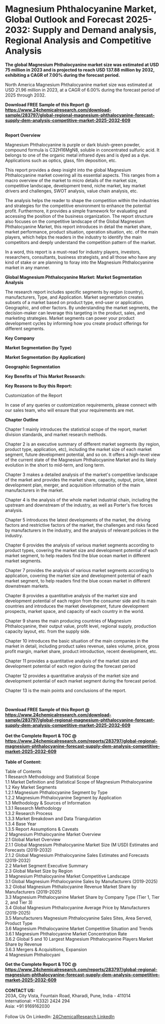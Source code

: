 <h1>Magnesium Phthalocyanine Market, Global Outlook and Forecast 2025-2032: Supply and Demand analysis, Regional Analysis and Competitive Analysis</h1><p><strong>The global Magnesium Phthalocyanine market size was estimated at USD 75 million in 2023 and is projected to reach USD 137.88 million by 2032, exhibiting a CAGR of 7.00% during the forecast period.</strong></p><p>
</p><p>
North America Magnesium Phthalocyanine market size was estimated at USD 21.96 million in 2023, at a CAGR of 6.00% during the forecast period of 2025 through 2032.</p><div><b>Download FREE Sample of this Report @ 
            <a href="https://www.24chemicalresearch.com/download-sample/283797/global-regional-magnesium-phthalocyanine-forecast-supply-dem-analysis-competitive-market-2025-2032-609">
            https://www.24chemicalresearch.com/download-sample/283797/global-regional-magnesium-phthalocyanine-forecast-supply-dem-analysis-competitive-market-2025-2032-609</a></b></div><br><p>
</p><p><strong>Report Overview</strong></p><p>
</p><p>Magnesium Phthalocyanine is purple or dark bluish-green powder, compound formula is C32H16MgN8, soluble in concentrated sulfuric acid. It belongs to one of the organic metal infrared dyes and is dyed as a dye. Applications such as optics, glass, film deposition, etc.</p><p>
</p><p>This report provides a deep insight into the global Magnesium Phthalocyanine market covering all its essential aspects. This ranges from a macro overview of the market to micro details of the market size, competitive landscape, development trend, niche market, key market drivers and challenges, SWOT analysis, value chain analysis, etc.</p><p>
</p><p>The analysis helps the reader to shape the competition within the industries and strategies for the competitive environment to enhance the potential profit. Furthermore, it provides a simple framework for evaluating and accessing the position of the business organization. The report structure also focuses on the competitive landscape of the Global Magnesium Phthalocyanine Market, this report introduces in detail the market share, market performance, product situation, operation situation, etc. of the main players, which helps the readers in the industry to identify the main competitors and deeply understand the competition pattern of the market.</p><p>
In a word, this report is a must-read for industry players, investors, researchers, consultants, business strategists, and all those who have any kind of stake or are planning to foray into the Magnesium Phthalocyanine market in any manner.</p><p>
</p><p><strong>Global Magnesium Phthalocyanine Market: Market Segmentation Analysis</strong></p><p>
</p><p>The research report includes specific segments by region (country), manufacturers, Type, and Application. Market segmentation creates subsets of a market based on product type, end-user or application, Geographic, and other factors. By understanding the market segments, the decision-maker can leverage this targeting in the product, sales, and marketing strategies. Market segments can power your product development cycles by informing how you create product offerings for different segments.</p><p>
</p><p><strong>Key Company</strong></p><p>
</p><p>
</p><p><strong>Market Segmentation (by Type)</strong></p><p>
</p><p>
</p><p><strong>Market Segmentation (by Application)</strong></p><p>
</p><p>
</p><p><strong>Geographic Segmentation</strong></p><p>
</p><p>
</p><p><strong>Key Benefits of This Market Research:</strong></p><p>
</p><p>
</p><p><strong>Key Reasons to Buy this Report:</strong></p><p>
</p><p>
</p><p>Customization of the Report</p><p>
In case of any queries or customization requirements, please connect with our sales team, who will ensure that your requirements are met.</p><p>
</p><p><strong>Chapter Outline</strong></p><p>
</p><p>Chapter 1 mainly introduces the statistical scope of the report, market division standards, and market research methods.</p><p>
Chapter 2 is an executive summary of different market segments (by region, product type, application, etc), including the market size of each market segment, future development potential, and so on. It offers a high-level view of the current state of the Magnesium Phthalocyanine Market and its likely evolution in the short to mid-term, and long term.</p><p>
Chapter 3 makes a detailed analysis of the market's competitive landscape of the market and provides the market share, capacity, output, price, latest development plan, merger, and acquisition information of the main manufacturers in the market.</p><p>
Chapter 4 is the analysis of the whole market industrial chain, including the upstream and downstream of the industry, as well as Porter's five forces analysis.</p><p>
Chapter 5 introduces the latest developments of the market, the driving factors and restrictive factors of the market, the challenges and risks faced by manufacturers in the industry, and the analysis of relevant policies in the industry.</p><p>
Chapter 6 provides the analysis of various market segments according to product types, covering the market size and development potential of each market segment, to help readers find the blue ocean market in different market segments.</p><p>
Chapter 7 provides the analysis of various market segments according to application, covering the market size and development potential of each market segment, to help readers find the blue ocean market in different downstream markets.</p><p>
Chapter 8 provides a quantitative analysis of the market size and development potential of each region from the consumer side and its main countries and introduces the market development, future development prospects, market space, and capacity of each country in the world.</p><p>
Chapter 9 shares the main producing countries of Magnesium Phthalocyanine, their output value, profit level, regional supply, production capacity layout, etc. from the supply side.</p><p>
Chapter 10 introduces the basic situation of the main companies in the market in detail, including product sales revenue, sales volume, price, gross profit margin, market share, product introduction, recent development, etc.</p><p>
Chapter 11 provides a quantitative analysis of the market size and development potential of each region during the forecast period</p><p>
Chapter 12 provides a quantitative analysis of the market size and development potential of each market segment during the forecast period.</p><p>
Chapter 13 is the main points and conclusions of the report.</p><p>
 </p><div><b>Download FREE Sample of this Report @ 
            <a href="https://www.24chemicalresearch.com/download-sample/283797/global-regional-magnesium-phthalocyanine-forecast-supply-dem-analysis-competitive-market-2025-2032-609">
            https://www.24chemicalresearch.com/download-sample/283797/global-regional-magnesium-phthalocyanine-forecast-supply-dem-analysis-competitive-market-2025-2032-609</a></b></div><br><div><b>Get the Complete Report & TOC @ 
            <a href="https://www.24chemicalresearch.com/reports/283797/global-regional-magnesium-phthalocyanine-forecast-supply-dem-analysis-competitive-market-2025-2032-609">
            https://www.24chemicalresearch.com/reports/283797/global-regional-magnesium-phthalocyanine-forecast-supply-dem-analysis-competitive-market-2025-2032-609</a></b></div><br>
            <b>Table of Content:</b><p>Table of Contents<br />
1 Research Methodology and Statistical Scope<br />
1.1 Market Definition and Statistical Scope of Magnesium Phthalocyanine<br />
1.2 Key Market Segments<br />
1.2.1 Magnesium Phthalocyanine Segment by Type<br />
1.2.2 Magnesium Phthalocyanine Segment by Application<br />
1.3 Methodology & Sources of Information<br />
1.3.1 Research Methodology<br />
1.3.2 Research Process<br />
1.3.3 Market Breakdown and Data Triangulation<br />
1.3.4 Base Year<br />
1.3.5 Report Assumptions & Caveats<br />
2 Magnesium Phthalocyanine Market Overview<br />
2.1 Global Market Overview<br />
2.1.1 Global Magnesium Phthalocyanine Market Size (M USD) Estimates and Forecasts (2019-2032)<br />
2.1.2 Global Magnesium Phthalocyanine Sales Estimates and Forecasts (2019-2032)<br />
2.2 Market Segment Executive Summary<br />
2.3 Global Market Size by Region<br />
3 Magnesium Phthalocyanine Market Competitive Landscape<br />
3.1 Global Magnesium Phthalocyanine Sales by Manufacturers (2019-2025)<br />
3.2 Global Magnesium Phthalocyanine Revenue Market Share by Manufacturers (2019-2025)<br />
3.3 Magnesium Phthalocyanine Market Share by Company Type (Tier 1, Tier 2, and Tier 3)<br />
3.4 Global Magnesium Phthalocyanine Average Price by Manufacturers (2019-2025)<br />
3.5 Manufacturers Magnesium Phthalocyanine Sales Sites, Area Served, Product Type<br />
3.6 Magnesium Phthalocyanine Market Competitive Situation and Trends<br />
3.6.1 Magnesium Phthalocyanine Market Concentration Rate<br />
3.6.2 Global 5 and 10 Largest Magnesium Phthalocyanine Players Market Share by Revenue<br />
3.6.3 Mergers & Acquisitions, Expansion<br />
4 Magnesium Phthalocyani</p><div><b>Get the Complete Report & TOC @ 
            <a href="https://www.24chemicalresearch.com/reports/283797/global-regional-magnesium-phthalocyanine-forecast-supply-dem-analysis-competitive-market-2025-2032-609">
            https://www.24chemicalresearch.com/reports/283797/global-regional-magnesium-phthalocyanine-forecast-supply-dem-analysis-competitive-market-2025-2032-609</a></b></div><br><b>CONTACT US:</b><br>
            203A, City Vista, Fountain Road, Kharadi, Pune, India - 411014<br>
            International: +1(332) 2424 294<br>
            Asia: +91 9169162030 <br><br>
            Follow Us On LinkedIn: <a href="https://www.linkedin.com/company/24chemicalresearch/">24ChemicalResearch LinkedIn</a>